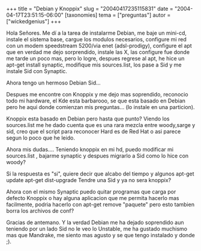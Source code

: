 +++
title = "Debian y Knoppix"
slug = "20040417235115831"
date = "2004-04-17T23:51:15-06:00"
[taxonomies]
tema = ["preguntas"]
autor = ["wickedgenius"]
+++

Hola Señores. Me dí a la tarea de instalarme Debian, me baje un mini-cd,
instale el sistema base, cargue los modulos necesarios, configure mi red
con un modem speedstream 5200/via enet (adsl-prodigy), configure el apt
que en verdad me dejo sorprendido, instale las X, las configure fue
donde me tarde un poco mas, pero lo logre, despues regrese al apt, he
hice un apt-get install synaptic, modifique mis sources.list, los pase a
Sid y me instale Sid con Synaptic.

Ahora tengo un hermoso Debian Sid…

<!-- more -->
Despues me encontre con Knoppix y me dejo mas soprendido, reconocio todo
mi hardware, el Kde esta barbarooo, se que esta basado en Debian pero he
aqui donde comienzan mis preguntas… (lo instale en una particion).

Knoppix esta basado en Debian pero hasta que punto? Viendo los
sources.list me he dado cuenta que es una rara mezcla entre woody,sarge
y sid, creo que el script para reconocer Hard es de Red Hat o asi parece
segun lo poco que he leido.

Ahora mis dudas…. Teniendo knoppix en mi hd, puedo modificar mi
sources.list , bajarme synaptic y despues migrarlo a Sid como lo hice
con woody?

Si la respuesta es &quot;si&quot;, quiere decir que alcabo del tiempo y
algunos apt-get update apt-get dist-upgrade Tendre una Sid y ya no sera
knoppix?

Ahora con el mismo Synaptic puedo quitar programas que carga por defecto
Knoppix o hay alguna aplicacion que me permita hacerlo mas facilmente,
podria hacerlo con apt-get remove &quot;paquete&quot; pero esto tambien
borra los archivos de conf?

Gracias de antemano. Y la verdad Debian me ha dejado soprendido aun
teniendo por un lado Sid no le veo lo Unstable, me ha gustado muchismo
mas que Mandrake, me siento mas agusto y se que tengo instalado y donde
;).

